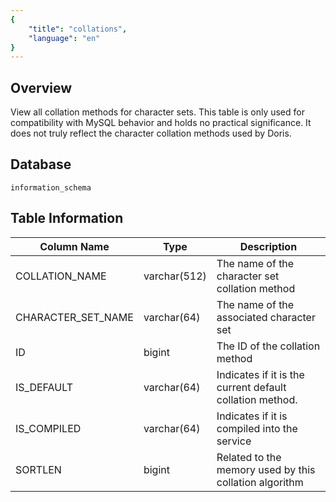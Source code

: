 ```yaml
---
{
    "title": "collations",
    "language": "en"
}
---
```


## Overview

View all collation methods for character sets. This table is only used for compatibility with MySQL behavior and holds no practical significance. It does not truly reflect the character collation methods used by Doris.

## Database


`information_schema`


## Table Information

| Column Name        | Type         | Description                                              |
| ------------------ | ------------ | -------------------------------------------------------- |
| COLLATION_NAME     | varchar(512) | The name of the character set collation method           |
| CHARACTER_SET_NAME | varchar(64)  | The name of the associated character set                 |
| ID                 | bigint       | The ID of the collation method                           |
| IS_DEFAULT         | varchar(64)  | Indicates if it is the current default collation method. |
| IS_COMPILED        | varchar(64)  | Indicates if it is compiled into the service             |
| SORTLEN            | bigint       | Related to the memory used by this collation algorithm   |